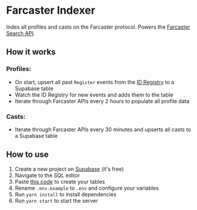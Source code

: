 # Farcaster Indexer

Index all profiles and casts on the Farcaster protocol. Powers the [Farcaster Search API](https://github.com/gskril/farcaster-search).

## How it works

### Profiles:

- On start, upsert all past `Register` events from the [ID Registry](0xda107a1caf36d198b12c16c7b6a1d1c795978c42) to a Supabase table
- Watch the ID Registry for new events and adds them to the table
- Iterate through Farcaster APIs every 2 hours to populate all profile data

### Casts:

- Iterate through Farcaster APIs every 30 minutes and upserts all casts to a Supabase table

## How to use

1. Create a new project on [Supabase](https://supabase.com/) (it's free)
2. Navigate to the SQL editor
3. Paste [this code](/src/schema/tables.sql) to create your tables
4. Rename `.env.example` to `.env` and configure your variables
5. Run `yarn install` to install dependencies
6. Run `yarn start` to start the server
